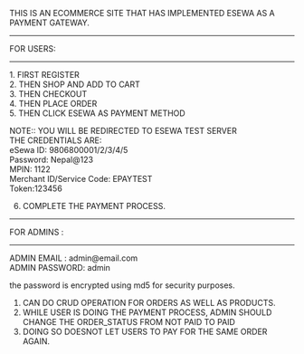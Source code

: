 THIS IS AN ECOMMERCE SITE THAT HAS IMPLEMENTED ESEWA AS A PAYMENT GATEWAY.
<hr>
FOR USERS:
<hr>
1. FIRST REGISTER<br>
2. THEN SHOP AND ADD TO CART<br>
3. THEN CHECKOUT<br>
4. THEN PLACE ORDER<br>
5. THEN CLICK ESEWA AS PAYMENT METHOD<br>

   NOTE:: YOU WILL BE REDIRECTED TO ESEWA TEST SERVER<br>
   THE CREDENTIALS ARE:<br>
   eSewa ID: 9806800001/2/3/4/5<br>
   Password: Nepal@123<br>
   MPIN: 1122<br>
   Merchant ID/Service Code: EPAYTEST<br>
   Token:123456<br>

6. COMPLETE THE PAYMENT PROCESS.<br>


<hr>
FOR ADMINS : 
<hr>
ADMIN EMAIL : admin@email.com<br>
ADMIN PASSWORD:  admin<br>

the password is encrypted using md5 for security purposes.<br>

1. CAN DO CRUD OPERATION FOR ORDERS AS WELL AS PRODUCTS.<br>
2. WHILE USER IS DOING THE PAYMENT PROCESS, ADMIN SHOULD CHANGE THE ORDER_STATUS FROM NOT PAID TO PAID<br>
3. DOING SO DOESNOT LET USERS TO PAY FOR THE SAME ORDER AGAIN.<br>

